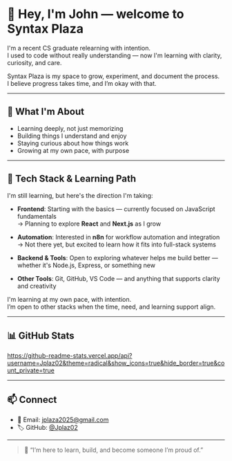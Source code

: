 # 👋 Hey, I'm John — welcome to Syntax Plaza

I'm a recent CS graduate relearning with intention.  
I used to code without really understanding — now I'm learning with clarity, curiosity, and care.

Syntax Plaza is my space to grow, experiment, and document the process.  
I believe progress takes time, and I’m okay with that.

---

## 🌱 What I'm About

- Learning deeply, not just memorizing
- Building things I understand and enjoy
- Staying curious about how things work
- Growing at my own pace, with purpose

---

## 🧰 Tech Stack & Learning Path

I'm still learning, but here's the direction I'm taking:

- **Frontend**: Starting with the basics — currently focused on JavaScript fundamentals  
  → Planning to explore **React** and **Next.js** as I grow

- **Automation**: Interested in **n8n** for workflow automation and integration  
  → Not there yet, but excited to learn how it fits into full-stack systems

- **Backend & Tools**: Open to exploring whatever helps me build better — whether it's Node.js, Express, or something new

- **Other Tools**: Git, GitHub, VS Code — and anything that supports clarity and creativity

I'm learning at my own pace, with intention.  
I’m open to other stacks when the time, need, and learning support align.

---

## 📊 GitHub Stats

https://github-readme-stats.vercel.app/api?username=Jplaz02&theme=radical&show_icons=true&hide_border=true&count_private=true

---

## 📫 Connect

- 📧 Email: jplaza2025@gmail.com
- 🏷️ GitHub: [@Jplaz02](https://github.com/Jplaz02)

---

> 🌿 “I’m here to learn, build, and become someone I’m proud of.”
